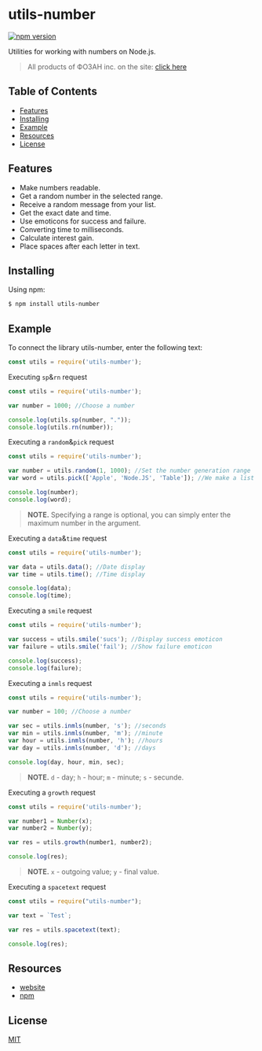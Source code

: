 # utils-number

[![npm version](https://img.shields.io/npm/v/axios.svg?style=flat-square)](https://fozan.gitbook.io/fozan-inc/)

Utilities for working with numbers on Node.js.

> All products of ФОЗАН inc. on the site: [click here](https://fozan.gitbook.io/fozan-inc/)

## Table of Contents

  - [Features](#features)
  - [Installing](#installing)
  - [Example](#example)
  - [Resources](#resources)
  - [License](#license)

## Features

- Make numbers readable.
- Get a random number in the selected range.
- Receive a random message from your list.
- Get the exact date and time.
- Use emoticons for success and failure.
- Converting time to milliseconds.
- Calculate interest gain.
- Place spaces after each letter in text.

## Installing

Using npm:

```bash
$ npm install utils-number
```

## Example

To connect the library utils-number, enter the following text:

```js
const utils = require('utils-number');
```

Executing `sp`&`rn` request

```js
const utils = require('utils-number');

var number = 1000; //Choose a number

console.log(utils.sp(number, "."));
console.log(utils.rn(number));
```

Executing a `random`&`pick` request

```js
const utils = require('utils-number');

var number = utils.random(1, 1000); //Set the number generation range
var word = utils.pick(['Apple', 'Node.JS', 'Table']); //We make a list of phrases.

console.log(number);
console.log(word);
```

> **NOTE.** Specifying a range is optional, you can simply enter the maximum number in the argument.

Executing a `data`&`time` request

```js
const utils = require('utils-number');

var data = utils.data(); //Date display
var time = utils.time(); //Time display

console.log(data);
console.log(time);
```

Executing a `smile` request

```js
const utils = require('utils-number');

var success = utils.smile('sucs'); //Display success emoticon
var failure = utils.smile('fail'); //Show failure emoticon

console.log(success);
console.log(failure);
```

Executing a `inmls` request

```js
const utils = require('utils-number');

var number = 100; //Choose a number

var sec = utils.inmls(number, 's'); //seconds
var min = utils.inmls(number, 'm'); //minute
var hour = utils.inmls(number, 'h'); //hours
var day = utils.inmls(number, 'd'); //days

console.log(day, hour, min, sec);
```

> **NOTE.** `d` - day; `h` - hour; `m` - minute; `s` - secunde.

Executing a `growth` request

```js
const utils = require('utils-number');

var number1 = Number(x);
var number2 = Number(y);

var res = utils.growth(number1, number2);

console.log(res);
```

> **NOTE.** `x` - outgoing value; `y` - final value.

Executing a `spacetext` request

```js
const utils = require("utils-number");

var text = `Test`;

var res = utils.spacetext(text);

console.log(res);
```

## Resources

* [website](https://fozan.gitbook.io/fozan-inc/)
* [npm](https://www.npmjs.com/package/utils-number)

## License

[MIT](LICENSE)
